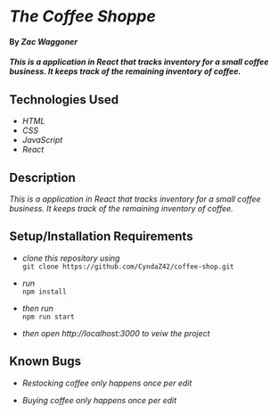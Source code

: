 # _The Coffee Shoppe_

#### By _**Zac Waggoner**_

#### _This is a application in React that tracks inventory for a small coffee business. It keeps track of the remaining inventory of coffee._

## Technologies Used

* _HTML_
* _CSS_
* _JavaScript_
* _React_

## Description

_This is a application in React that tracks inventory for a small coffee business. It keeps track of the remaining inventory of coffee._

## Setup/Installation Requirements

* _clone this repository using_  
`git clone https://github.com/CyndaZ42/coffee-shop.git`  
* _run_  
`npm install`  
* _then run_  
`npm run start`

* _then open http://localhost:3000 to veiw the project_

## Known Bugs

* _Restocking coffee only happens once per edit_

* _Buying coffee only happens once per edit_
